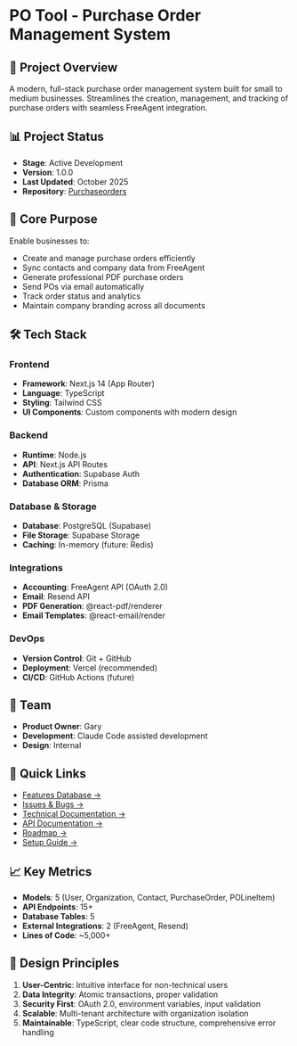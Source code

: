 # PO Tool - Purchase Order Management System

## 🎯 Project Overview

A modern, full-stack purchase order management system built for small to medium businesses. Streamlines the creation, management, and tracking of purchase orders with seamless FreeAgent integration.

## 📊 Project Status

- **Stage**: Active Development
- **Version**: 1.0.0
- **Last Updated**: October 2025
- **Repository**: [Purchaseorders](https://github.com/gloos/Purchaseorders)

## 🚀 Core Purpose

Enable businesses to:
- Create and manage purchase orders efficiently
- Sync contacts and company data from FreeAgent
- Generate professional PDF purchase orders
- Send POs via email automatically
- Track order status and analytics
- Maintain company branding across all documents

## 🛠 Tech Stack

### Frontend
- **Framework**: Next.js 14 (App Router)
- **Language**: TypeScript
- **Styling**: Tailwind CSS
- **UI Components**: Custom components with modern design

### Backend
- **Runtime**: Node.js
- **API**: Next.js API Routes
- **Authentication**: Supabase Auth
- **Database ORM**: Prisma

### Database & Storage
- **Database**: PostgreSQL (Supabase)
- **File Storage**: Supabase Storage
- **Caching**: In-memory (future: Redis)

### Integrations
- **Accounting**: FreeAgent API (OAuth 2.0)
- **Email**: Resend API
- **PDF Generation**: @react-pdf/renderer
- **Email Templates**: @react-email/render

### DevOps
- **Version Control**: Git + GitHub
- **Deployment**: Vercel (recommended)
- **CI/CD**: GitHub Actions (future)

## 👥 Team

- **Product Owner**: Gary
- **Development**: Claude Code assisted development
- **Design**: Internal

## 🔗 Quick Links

- [Features Database →](02-FEATURES-DATABASE.csv)
- [Issues & Bugs →](03-ISSUES-DATABASE.csv)
- [Technical Documentation →](04-TECHNICAL-DOCS.md)
- [API Documentation →](05-API-DOCS.md)
- [Roadmap →](06-ROADMAP.csv)
- [Setup Guide →](07-SETUP-GUIDE.md)

## 📈 Key Metrics

- **Models**: 5 (User, Organization, Contact, PurchaseOrder, POLineItem)
- **API Endpoints**: 15+
- **Database Tables**: 5
- **External Integrations**: 2 (FreeAgent, Resend)
- **Lines of Code**: ~5,000+

## 🎨 Design Principles

1. **User-Centric**: Intuitive interface for non-technical users
2. **Data Integrity**: Atomic transactions, proper validation
3. **Security First**: OAuth 2.0, environment variables, input validation
4. **Scalable**: Multi-tenant architecture with organization isolation
5. **Maintainable**: TypeScript, clear code structure, comprehensive error handling
